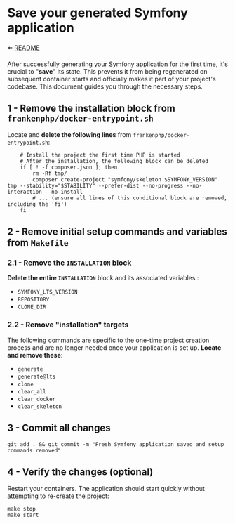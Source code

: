 # Save your generated Symfony application

⬅️ [README](../README.md)

After successfully generating your Symfony application for the first time, it's crucial to "**save**" its state. This prevents it from being regenerated on subsequent container starts and officially makes it part of your project's codebase. This document guides you through the necessary steps.

## 1 - Remove the installation block from `frankenphp/docker-entrypoint.sh`

Locate and **delete the following lines** from `frankenphp/docker-entrypoint.sh`:

```shell
	# Install the project the first time PHP is started
	# After the installation, the following block can be deleted
	if [ ! -f composer.json ]; then
		rm -Rf tmp/
		composer create-project "symfony/skeleton $SYMFONY_VERSION" tmp --stability="$STABILITY" --prefer-dist --no-progress --no-interaction --no-install
		# ... (ensure all lines of this conditional block are removed, including the 'fi')
	fi
```

## 2 - Remove initial setup commands and variables from `Makefile`

### 2.1 - Remove the `INSTALLATION` block

**Delete the entire `INSTALLATION`** block and its associated variables :

* `SYMFONY_LTS_VERSION`
* `REPOSITORY`
* `CLONE_DIR`

### 2.2 - Remove "installation" targets

The following commands are specific to the one-time project creation process and are no longer needed once your application is set up. **Locate and remove these**:

* `generate`
* `generate@lts`
* `clone`
* `clear_all`
* `clear_docker`
* `clear_skeleton`

## 3 - Commit all changes

```shell
git add . && git commit -m "Fresh Symfony application saved and setup commands removed"
```

## 4 - Verify the changes (optional)

Restart your containers. The application should start quickly without attempting to re-create the project:

```shell
make stop
make start
```

